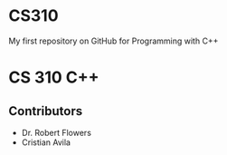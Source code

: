 # CS310
My first repository on GitHub for Programming with C++
# CS 310 C++
## Contributors
* Dr. Robert Flowers
* Cristian Avila
